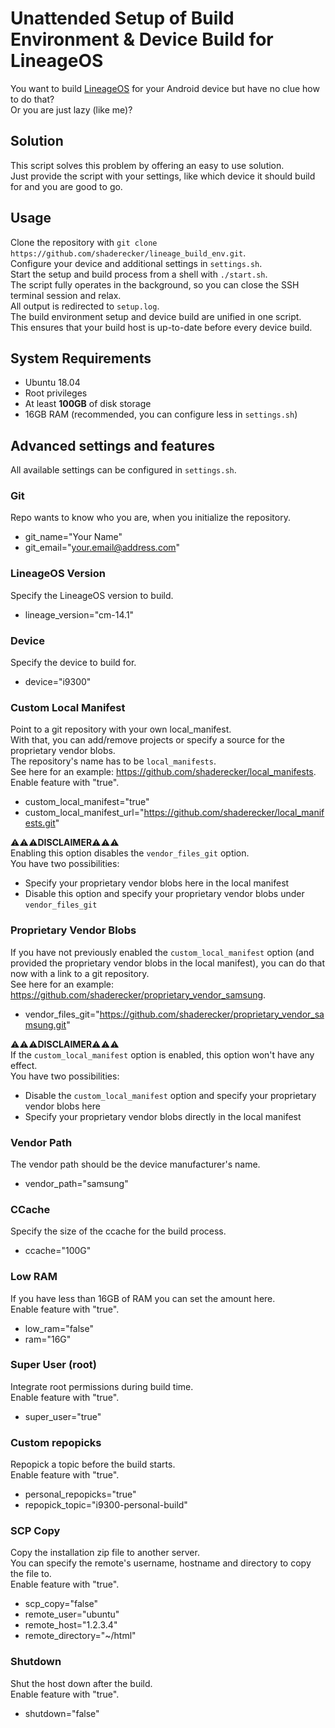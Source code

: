 # Unattended Setup of Build Environment & Device Build for LineageOS

You want to build [LineageOS](https://lineageos.org/) for your Android device but have no clue how to do that?  
Or you are just lazy (like me)?

## Solution
This script solves this problem by offering an easy to use solution.  
Just provide the script with your settings, like which device it should build for and you are good to go.


## Usage
Clone the repository with ```git clone https://github.com/shaderecker/lineage_build_env.git```.  
Configure your device and additional settings in ```settings.sh```.  
Start the setup and build process from a shell with ```./start.sh```.  
The script fully operates in the background, so you can close the SSH terminal session and relax.  
All output is redirected to ```setup.log```.  
The build environment setup and device build are unified in one script.  
This ensures that your build host is up-to-date before every device build.

## System Requirements
* Ubuntu 18.04
* Root privileges
* At least __100GB__ of disk storage
* 16GB RAM (recommended, you can configure less in ```settings.sh```)

## Advanced settings and features
All available settings can be configured in ```settings.sh```.

### Git
Repo wants to know who you are, when you initialize the repository.
* git_name="Your Name"
* git_email="your.email@address.com"

### LineageOS Version
Specify the LineageOS version to build.
* lineage_version="cm-14.1"

### Device
Specify the device to build for.
* device="i9300"

### Custom Local Manifest
Point to a git repository with your own local_manifest.  
With that, you can add/remove projects or specify a source for the proprietary vendor blobs.  
The repository's name has to be ```local_manifests```.  
See here for an example: https://github.com/shaderecker/local_manifests.  
Enable feature with "true".
* custom_local_manifest="true"
* custom_local_manifest_url="https://github.com/shaderecker/local_manifests.git"

:warning::warning::warning:**DISCLAIMER**:warning::warning::warning:  
Enabling this option disables the ```vendor_files_git``` option.  
You have two possibilities:
* Specify your proprietary vendor blobs here in the local manifest
* Disable this option and specify your proprietary vendor blobs under ```vendor_files_git```  

### Proprietary Vendor Blobs
If you have not previously enabled the ```custom_local_manifest``` option (and provided the proprietary vendor blobs in the local manifest), you can do that now with a link to a git repository.  
See here for an example: https://github.com/shaderecker/proprietary_vendor_samsung.  
* vendor_files_git="https://github.com/shaderecker/proprietary_vendor_samsung.git"

:warning::warning::warning:**DISCLAIMER**:warning::warning::warning:  
If the ```custom_local_manifest``` option is enabled, this option won't have any effect.  
You have two possibilities:
* Disable the ```custom_local_manifest``` option and specify your proprietary vendor blobs here
* Specify your proprietary vendor blobs directly in the local manifest


### Vendor Path
The vendor path should be the device manufacturer's name.
* vendor_path="samsung"

### CCache
Specify the size of the ccache for the build process.
* ccache="100G"

### Low RAM
If you have less than 16GB of RAM you can set the amount here.  
Enable feature with "true".
* low_ram="false"
* ram="16G"

### Super User (root)
Integrate root permissions during build time.  
Enable feature with "true".
* super_user="true"

### Custom repopicks
Repopick a topic before the build starts.  
Enable feature with "true".
* personal_repopicks="true"
* repopick_topic="i9300-personal-build"

### SCP Copy
Copy the installation zip file to another server.  
You can specify the remote's username, hostname and directory to copy the file to.  
Enable feature with "true".
* scp_copy="false"
* remote_user="ubuntu"
* remote_host="1.2.3.4"
* remote_directory="~/html"

### Shutdown
Shut the host down after the build.  
Enable feature with "true".
* shutdown="false"
